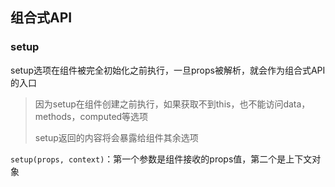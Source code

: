 ## 组合式API

### setup

setup选项在组件被完全初始化之前执行，一旦props被解析，就会作为组合式API的入口

> 因为setup在组件创建之前执行，如果获取不到this，也不能访问data，methods，computed等选项
>
> setup返回的内容将会暴露给组件其余选项

`setup(props, context)`：第一个参数是组件接收的props值，第二个是上下文对象

